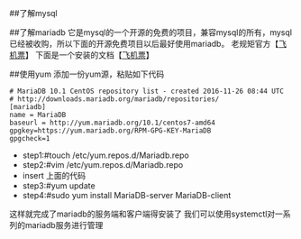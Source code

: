 ##了解mysql



##了解mariadb
它是mysql的一个开源的免费的项目，兼容mysql的所有，mysql已经被收购，所以下面的开源免费项目以后最好使用mariadb。
老规矩官方【[飞机票](https://downloads.mariadb.org/)】
下面是一个安装的文档【[飞机票](https://mariadb.com/kb/zh-cn/)】


##使用yum
添加一份yum源，粘贴如下代码
```
# MariaDB 10.1 CentOS repository list - created 2016-11-26 08:44 UTC
# http://downloads.mariadb.org/mariadb/repositories/
[mariadb]
name = MariaDB
baseurl = http://yum.mariadb.org/10.1/centos7-amd64
gpgkey=https://yum.mariadb.org/RPM-GPG-KEY-MariaDB
gpgcheck=1

```

-	step1:#touch /etc/yum.repos.d/Mariadb.repo
-	step2:#vim /etc/yum.repos.d/Mariadb.repo
-	insert 上面的代码
-	step3:#yum update
-	step4:#sudo yum install MariaDB-server MariaDB-client

这样就完成了mariadb的服务端和客户端得安装了
我们可以使用systemctl对一系列的mariadb服务进行管理